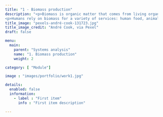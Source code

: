 ```yaml
---
title: "1 - Biomass production"
description: "<p>Biomass is organic matter that comes from living organisms, mainly plants and animals. Biomass is a renewable resource, in the sense that it derives - directly or indirectly - from photosynthesis. However, biomass is also a limited resource, meaning that the amounts available in a given year are finite.</p>
<p>Humans rely on biomass for a variety of services: human food, animal feed, biomaterials and bioenergy. In total, it is estimated that the human appropriation of Earth's biomass productivity is already around 30%, and it is expected to increase in future scenarios with high use of biomaterials and bioenergy.</p>"
title_image: "pexels-andré-cook-131723.jpg"
title_image_credit: "André Cook, via Pexel"
draft: false

menu:
  main:
    parent: "Systems analysis"
    name: "1. Biomass production"
    weight: 2

category: [ "Module"]

image : "images/portfolio/work1.jpg"

details:
  enabled: false
  information:
    - label : "First item"
      info : "First item description"

---
```




